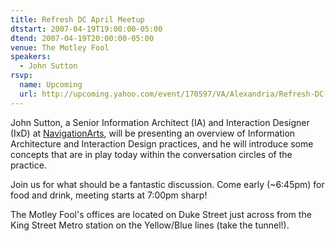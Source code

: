 ```yaml
---
title: Refresh DC April Meetup
dtstart: 2007-04-19T19:00:00-05:00
dtend: 2007-04-19T20:00:00-05:00
venue: The Motley Fool
speakers:
  - John Sutton
rsvp:
  name: Upcoming
  url: http://upcoming.yahoo.com/event/170597/VA/Alexandria/Refresh-DC-April-meetup/The-Motley-Fool/
---
```


John Sutton, a Senior Information Architect (IA) and Interaction Designer (IxD) at [NavigationArts](http://www.navigationarts.com/), will be presenting an overview of Information Architecture and Interaction Design practices, and he will introduce some concepts that are in play today within the conversation circles of the practice.

Join us for what should be a fantastic discussion. Come early (~6:45pm) for food and drink, meeting starts at 7:00pm sharp!

The Motley Fool's offices are located on Duke Street just across from the King Street Metro station on the Yellow/Blue lines (take the tunnel!).